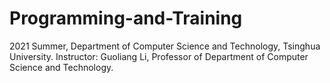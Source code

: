 # Programming-and-Training
2021 Summer, Department of Computer Science and Technology, Tsinghua University.
Instructor: Guoliang Li, Professor of Department of Computer Science and Technology.
